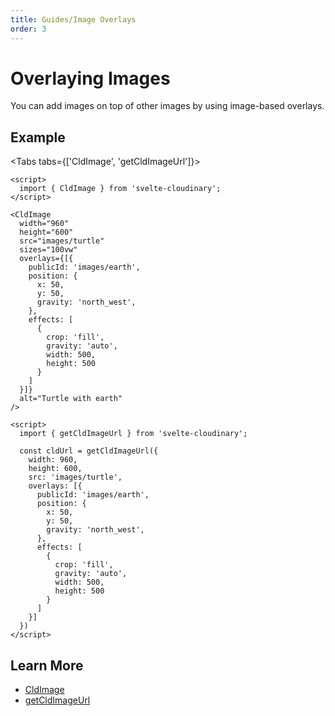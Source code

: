 ```yaml
---
title: Guides/Image Overlays
order: 3
---
```

<script>

import Callout from '$lib/components/Callout.svelte'
import Video from '$lib/components/Video.svelte'
import { Tabs, Tab} from '$lib/components/Tabs'
import { CldOgImage, CldImage } from 'svelte-cloudinary'

</script>

# Overlaying Images

You can add images on top of other images by using image-based overlays.

## Example

<div style="max-width: 500px; margin: 0 auto">
  <CldImage
    width="960"
    height="600"
    src={`images/turtle`}
    sizes="100vw"
    overlays={[{
      publicId: 'images/earth',
      position: {
        x: 50,
        y: 50,
        gravity: 'north_west',
      },
      effects: [
        {
          crop: 'fill',
          gravity: 'auto',
          width: 500,
          height: 500
        }
      ]
    }]}
    alt="Turtle with earth"
  />
</div>

<Tabs tabs={['CldImage', 'getCldImageUrl']}>
  <Tab type="code" open title="CldImage">

```svelte
<script>
  import { CldImage } from 'svelte-cloudinary';
</script>

<CldImage
  width="960"
  height="600"
  src="images/turtle"
  sizes="100vw"
  overlays={[{
    publicId: 'images/earth',
    position: {
      x: 50,
      y: 50,
      gravity: 'north_west',
    },
    effects: [
      {
        crop: 'fill',
        gravity: 'auto',
        width: 500,
        height: 500
      }
    ]
  }]}
  alt="Turtle with earth"
/>
```
  </Tab>
  <Tab type="code" title="getCldImageUrl">

```svelte
<script>
  import { getCldImageUrl } from 'svelte-cloudinary';

  const cldUrl = getCldImageUrl({
    width: 960,
    height: 600,
    src: 'images/turtle',
    overlays: [{
      publicId: 'images/earth',
      position: {
        x: 50,
        y: 50,
        gravity: 'north_west',
      },
      effects: [
        {
          crop: 'fill',
          gravity: 'auto',
          width: 500,
          height: 500
        }
      ]
    }]
  })
</script>
```
  </Tab>
</Tabs>

## Learn More
* [CldImage](/cldimage/usage)
* [getCldImageUrl](/getcldimageurl/usage)
